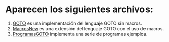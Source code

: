 # Aparecen los siguientes archivos:

1. [GOTO](https://github.com/EduPH/ModelosComputacionales/blob/master/GOTO/GOTO.hs) es una implementación del lenguaje GOTO sin macros.
2. [MacrosNew](https://github.com/EduPH/ModelosComputacionales/blob/master/GOTO/MacrosNew.hs) es una extensión del lenguaje GOTO con el uso de macros.
3. [ProgramasGOTO](https://github.com/EduPH/ModelosComputacionales/blob/master/GOTO/ProgramasGOTO.hs) implementa una serie de programas ejemplos.
